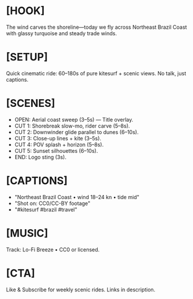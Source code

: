 # [HOOK]
The wind carves the shoreline—today we fly across Northeast Brazil Coast with glassy turquoise and steady trade winds.

# [SETUP]
Quick cinematic ride: 60–180s of pure kitesurf + scenic views. No talk, just captions.

# [SCENES]
- OPEN: Aerial coast sweep (3–5s) — Title overlay.
- CUT 1: Shorebreak slow-mo, rider carve (5–8s).
- CUT 2: Downwinder glide parallel to dunes (6–10s).
- CUT 3: Close-up lines + kite (3–5s).
- CUT 4: POV splash + horizon (5–8s).
- CUT 5: Sunset silhouettes (6–10s).
- END: Logo sting (3s).

# [CAPTIONS]
- "Northeast Brazil Coast • wind 18–24 kn • tide mid"
- "Shot on: CC0/CC-BY footage"
- "#kitesurf #brazil #travel"

# [MUSIC]
Track: Lo-Fi Breeze • CC0 or licensed.

# [CTA]
Like & Subscribe for weekly scenic rides. Links in description.